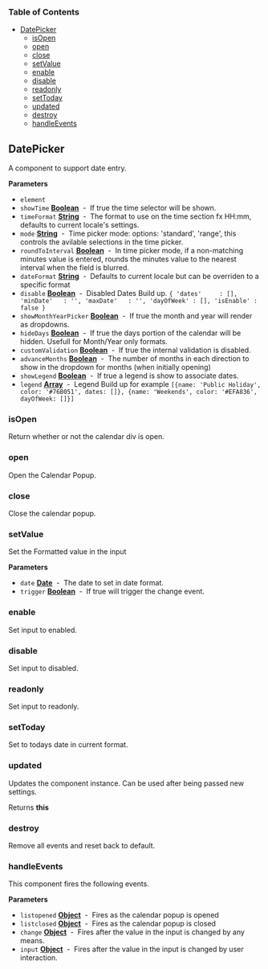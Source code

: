 <!-- Generated by documentation.js. Update this documentation by updating the source code. -->

### Table of Contents

-   [DatePicker](#datepicker)
    -   [isOpen](#isopen)
    -   [open](#open)
    -   [close](#close)
    -   [setValue](#setvalue)
    -   [enable](#enable)
    -   [disable](#disable)
    -   [readonly](#readonly)
    -   [setToday](#settoday)
    -   [updated](#updated)
    -   [destroy](#destroy)
    -   [handleEvents](#handleevents)

## DatePicker

A component to support date entry.

**Parameters**

-   `element`  
-   `showTime` **[Boolean](https://developer.mozilla.org/en-US/docs/Web/JavaScript/Reference/Global_Objects/Boolean)**  -  If true the time selector will be shown.
-   `timeFormat` **[String](https://developer.mozilla.org/en-US/docs/Web/JavaScript/Reference/Global_Objects/String)**  -  The format to use on the time section fx HH:mm, defaults to current locale's settings.
-   `mode` **[String](https://developer.mozilla.org/en-US/docs/Web/JavaScript/Reference/Global_Objects/String)**  -  Time picker mode: options: 'standard', 'range', this controls the avilable selections in the time picker.
-   `roundToInterval` **[Boolean](https://developer.mozilla.org/en-US/docs/Web/JavaScript/Reference/Global_Objects/Boolean)**  -  In time picker mode, if a non-matching minutes value is entered, rounds the minutes value to the nearest interval when the field is blurred.
-   `dateFormat` **[String](https://developer.mozilla.org/en-US/docs/Web/JavaScript/Reference/Global_Objects/String)**  -  Defaults to current locale but can be overriden to a specific format
-   `disable` **[Boolean](https://developer.mozilla.org/en-US/docs/Web/JavaScript/Reference/Global_Objects/Boolean)**  -  Disabled Dates Build up. `{
    'dates'     : [],
    'minDate'   : '',
    'maxDate'   : '',
    'dayOfWeek' : [],
    'isEnable' : false
    }`
-   `showMonthYearPicker` **[Boolean](https://developer.mozilla.org/en-US/docs/Web/JavaScript/Reference/Global_Objects/Boolean)**  -  If true the month and year will render as dropdowns.
-   `hideDays` **[Boolean](https://developer.mozilla.org/en-US/docs/Web/JavaScript/Reference/Global_Objects/Boolean)**  -  If true the days portion of the calendar will be hidden. Usefull for Month/Year only formats.
-   `customValidation` **[Boolean](https://developer.mozilla.org/en-US/docs/Web/JavaScript/Reference/Global_Objects/Boolean)**  -  If true the internal validation is disabled.
-   `advanceMonths` **[Boolean](https://developer.mozilla.org/en-US/docs/Web/JavaScript/Reference/Global_Objects/Boolean)**  -  The number of months in each direction to show in the dropdown for months (when initially opening)
-   `showLegend` **[Boolean](https://developer.mozilla.org/en-US/docs/Web/JavaScript/Reference/Global_Objects/Boolean)**  -  If true a legend is show to associate dates.
-   `legend` **[Array](https://developer.mozilla.org/en-US/docs/Web/JavaScript/Reference/Global_Objects/Array)**  -  Legend Build up for example `[{name: 'Public Holiday', color: '#76B051', dates: []}, {name: 'Weekends', color: '#EFA836', dayOfWeek: []}]`

### isOpen

Return whether or not the calendar div is open.

### open

Open the Calendar Popup.

### close

Close the calendar popup.

### setValue

Set the Formatted value in the input

**Parameters**

-   `date` **[Date](https://developer.mozilla.org/en-US/docs/Web/JavaScript/Reference/Global_Objects/Date)**  -  The date to set in date format.
-   `trigger` **[Boolean](https://developer.mozilla.org/en-US/docs/Web/JavaScript/Reference/Global_Objects/Boolean)**  -  If true will trigger the change event.

### enable

Set input to enabled.

### disable

Set input to disabled.

### readonly

Set input to readonly.

### setToday

Set to todays date in current format.

### updated

Updates the component instance.  Can be used after being passed new settings.

Returns **this** 

### destroy

Remove all events and reset back to default.

### handleEvents

This component fires the following events.

**Parameters**

-   `listopened` **[Object](https://developer.mozilla.org/en-US/docs/Web/JavaScript/Reference/Global_Objects/Object)**  -  Fires as the calendar popup is opened
-   `listclosed` **[Object](https://developer.mozilla.org/en-US/docs/Web/JavaScript/Reference/Global_Objects/Object)**  -  Fires as the calendar popup is closed
-   `change` **[Object](https://developer.mozilla.org/en-US/docs/Web/JavaScript/Reference/Global_Objects/Object)**  -  Fires after the value in the input is changed by any means.
-   `input` **[Object](https://developer.mozilla.org/en-US/docs/Web/JavaScript/Reference/Global_Objects/Object)**  -  Fires after the value in the input is changed by user interaction.
